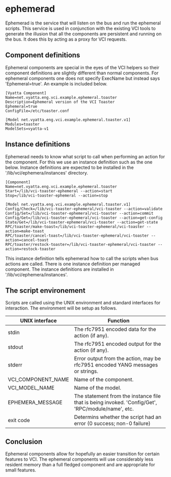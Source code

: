 # ephemerad
Ephemerad is the service that will listen on the bus and run the
ephemeral scripts. This service is used in conjunction with the
existing VCI tools to generate the illusion that all the components
are persistent and running on the bus. It does this by acting as a
proxy for VCI requests.

## Component definitions
Ephemeral components are special in the eyes of the VCI helpers so
their component definitions are slightly different than normal components.
For ephemeral components one does not specify ExecName but instead says
'Ephemeral=true'. An example is included below.

```
[Vyatta Component]
Name=net.vyatta.eng.vci.example.ephemeral.toaster
Description=Ephemeral version of the VCI Toaster
Ephemeral=true
ConfigFile=/etc/toaster.conf

[Model net.vyatta.eng.vci.example.ephemeral.toaster.v1]
Modules=toaster
ModelSets=vyatta-v1
```

## Instance definitions
Ephemerad needs to know what script to call when performing an action
for the component. For this we use an instance definition such as the
one below. Instance definitions are expected to be installed in the
'/lib/vci/ephemera/instances' directory.

```
[Component]
Name=net.vyatta.eng.vci.example.ephemeral.toaster
Start=/lib/vci-toaster-ephemeral --action=start
Stop=/lib/vci-toaster-ephemeral --action=stop

[Model net.vyatta.eng.vci.example.ephemeral.toaster.v1]
Config/Check=/lib/vci-toaster-ephemeral/vci-toaster --action=validate
Config/Set=/lib/vci-toaster-ephemeral/vci-toaster --action=commit
Config/Get=/lib/vci-toaster-ephemeral/vci-toaster --action=get-config
State/Get=/lib/vci-toaster-ephemeral/vci-toaster --action=get-state
RPC/toaster/make-toast=/lib/vci-toaster-ephemeral/vci-toaster --action=make-toast
RPC/toaster/cancel-toast=/lib/vci-toaster-ephemeral/vci-toaster --action=cancel-toast
RPC/toaster/restock-toaster=/lib/vci-toaster-ephemeral/vci-toaster --action=restock-toaster
```

This instance definition tells ephemerad how to call the scripts when
bus actions are called. There is one instance definition per managed
component. The instance definitions are installed in
'/lib/vci/ephemera/instances'.

## The script environement
Scripts are called using the UNIX environment and standard interfaces for interaction. The environment will be setup as follows.

| UNIX interface  | Function |
| --------------  | -------- |
| stdin           | The rfc7951 encoded data for the action (if any). |
| stdout          | The rfc7951 encoded output for the action (if any). |
| stderr          | Error output from the action, may be rfc7951 encoded YANG messages or strings. |
| VCI_COMPONENT_NAME | Name of the component. |
| VCI_MODEL_NAME  | Name of the model. |
| EPHEMERA_MESSAGE| The statement from the instance file that is being invoked. 'Config/Get', 'RPC/module/name', etc. |
| exit code       | Determins whether the script had an error (0 success; non-0 failure) |


## Conclusion
Ephemeral components allow for hopefully an easier transition for
certain features to VCI. The ephemeral components will use
considerably less resident memory than a full fledged component and
are appropriate for small features.
